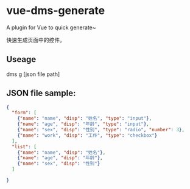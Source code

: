 # vue-dms-generate
A plugin for Vue to quick generate~


快速生成页面中的控件。 

## Useage

dms g [json file path]     

## JSON file sample:

```json
{
  "form": [
    {"name": "name", "disp": "姓名", "type": "input"},
    {"name": "age", "disp": "年龄", "type": "input"},
    {"name": "sex", "disp": "性别", "type": "radio", "number": 3},
    {"name": "work", "disp": "工作", "type": "checkbox"}
  ],
  "list": [
    {"name": "name", "disp": "姓名"},
    {"name": "age", "disp": "年龄"},
    {"name": "sex", "disp": "性别"}
  ]

}
```